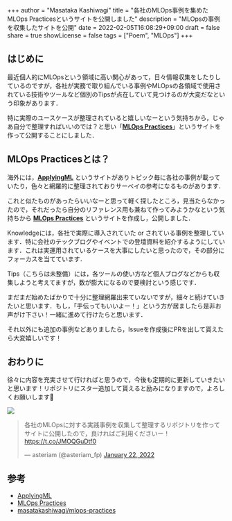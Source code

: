 +++
author = "Masataka Kashiwagi"
title = "各社のMLOps事例を集めたMLOps Practicesというサイトを公開しました"
description = "MLOpsの事例を収集したサイトを公開"
date = 2022-02-05T16:08:29+09:00
draft = false
share = true
showLicense = false
tags = ["Poem", "MLOps"]
+++

## はじめに
最近個人的にMLOpsという領域に高い関心があって，日々情報収集をしたりしているのですが，各社が実務で取り組んでいる事例やMLOpsの各領域で使用されている技術やツールなど個別のTipsが点在していて見つけるのが大変だなという印象があります．

特に実際のユースケースが整理されていると嬉しいなーという気持ちから，じゃあ自分で整理すればいいのでは？と思い「<span class="marker_yellow">**[MLOps Practices](https://masatakashiwagi.github.io/mlops-practices/)**</span>」というサイトを作って公開することにしました．

## MLOps Practicesとは？

海外には，**[ApplyingML](https://applyingml.com/)** というサイトがありトピック毎に各社の事例が載っていたり，色々と網羅的に整理されておりサーベイの参考になるものがあります．

これと似たものがあったらいいなーと思って軽く探したところ，見当たらなかったので，それだったら自分のリファレンス用も兼ねて作ってみようかなという気持ちから **[MLOps Practices](https://masatakashiwagi.github.io/mlops-practices/)** というサイトを作成し，公開しました．

Knowledgeには，各社で実際に導入されていた or されている事例を整理しています．特に会社のテックブログやイベントでの登壇資料を紹介するようにしています．これは実運用されているケースを大事にしたいと思ったので，その部分にフォーカスを当てています．

Tips（こちらは未整備）には，各ツールの使い方など個人ブログなどからも収集しようと考えてますが，数が膨大になるので要検討という感じです．

まだまだ始めたばかりで十分に整理網羅出来ていないですが，細々と続けていきたいと思います．もし，「手伝ってもいいよー！」という方が居ましたら是非お声がけ下さい！一緒に進めて行けたらと思います．

それ以外にも追加の事例などありましたら，Issueを作成後にPRを出して貰えたら大変嬉しいです！

## おわりに
徐々に内容を充実させて行ければと思うので，今後も定期的に更新していきたいと思います！リポジトリにスター追加して貰えると励みになりますので，よろしくお願いします&#x1f647;

<a href="https://github.com/masatakashiwagi/mlops-practices"><img src="https://gh-card.dev/repos/masatakashiwagi/mlops-practices.svg?fullname="></a>

<blockquote class="twitter-tweet"><p lang="ja" dir="ltr">各社のMLOpsに対する実践事例を収集して整理するリポジトリを作ってサイトに公開したので，良ければご利用くださいー！<a href="https://t.co/JMOQGuDtf0">https://t.co/JMOQGuDtf0</a></p>&mdash; asteriam (@asteriam_fp) <a href="https://twitter.com/asteriam_fp/status/1484892084012449795?ref_src=twsrc%5Etfw">January 22, 2022</a></blockquote> <script async src="https://platform.twitter.com/widgets.js" charset="utf-8"></script>


## 参考
- [ApplyingML](https://applyingml.com/)
- [MLOps Practices](https://masatakashiwagi.github.io/mlops-practices/)
- [masatakashiwagi/mlops-practices](https://github.com/masatakashiwagi/mlops-practices)
